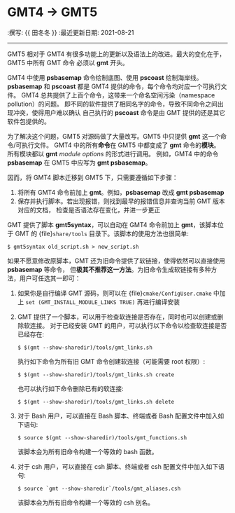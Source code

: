 # GMT4 → GMT5

:撰写: {{ 田冬冬 }}
:最近更新日期: 2021-08-21

---

GMT5 相对于 GMT4 有很多功能上的更新以及语法上的改进。最大的变化在于，GMT5 中所有 GMT 命令
必须以 **gmt** 开头。

GMT4 中使用 **psbasemap** 命令绘制底图、使用 **pscoast** 绘制海岸线。
**psbasemap** 和 **pscoast** 都是 GMT4 提供的命令，每个命令均对应一个可执行文件。
GMT4 总共提供了上百个命令，这带来一个命名空间污染（namespace pollution）的问题。
即不同的软件提供了相同名字的命令，导致不同命令之间出现冲突，使得用户难以确认
自己执行的 **pscoast** 命令是由 GMT 提供的还是其它软件包提供的。

为了解决这个问题，GMT5 对源码做了大量改写。GMT5 中只提供 **gmt** 这一个命令/可执行文件。
GMT4 中的所有**命令**在 GMT5 中都变成了 **gmt** 命令的**模块**。
所有模块都以 **gmt** *module* *options* 的形式进行调用。
例如，GMT4 中的命令 **psbasemap** 在 GMT5 中应写为 **gmt psbasemap**。

因而，将 GMT4 脚本迁移到 GMT5 下，只需要遵循如下步骤：

1. 将所有 GMT4 命令前加上 **gmt**。例如，**psbasemap** 改成 **gmt psbasemap**
2. 保存并执行脚本。若出现报错，则找到最早的报错信息并查询当前 GMT 版本对应的文档，
   检查是否语法存在变化，并进一步更正

GMT 提供了脚本 **gmt5syntax**，可以自动在 GMT4 命令前加上 **gmt**，该脚本位于
GMT 的 {file}`share/tools` 目录下。该脚本的使用方法也很简单:

```
$ gmt5syntax old_script.sh > new_script.sh
```

如果不愿意修改原脚本，GMT 还为旧命令提供了软链接，使得依然可以直接使用 **psbasemap** 等命令，
但**极其不推荐这一方法**。为旧命令生成软链接有多种方法，用户可任选其一即可：

1. 如果你是自行编译 GMT 源码，则可以在 {file}`cmake/ConfigUser.cmake` 中加上
   `set (GMT_INSTALL_MODULE_LINKS TRUE)` 再进行编译安装

2. GMT 提供了一个脚本，可以用于检查软连接是否存在，同时也可以创建或删除软连接。
   对于已经安装 GMT 的用户，可以执行以下命令以检查软连接是否已经存在:

   ```
   $ $(gmt --show-sharedir)/tools/gmt_links.sh
   ```

   执行如下命令为所有旧 GMT 命令创建软连接（可能需要 root 权限）:

   ```
   $ $(gmt --show-sharedir)/tools/gmt_links.sh create
   ```

   也可以执行如下命令删除已有的软连接:

   ```
   $ $(gmt --show-sharedir)/tools/gmt_links.sh delete
   ```

3. 对于 Bash 用户，可以直接在 Bash 脚本、终端或者 Bash 配置文件中加入如下语句:

   ```
   $ source $(gmt --show-sharedir)/tools/gmt_functions.sh
   ```

   该脚本会为所有旧命令构建一个等效的 bash 函数。

4. 对于 csh 用户，可以直接在 csh 脚本、终端或者 csh 配置文件中加入如下语句:

   ```
   $ source `gmt --show-sharedir`/tools/gmt_aliases.csh
   ```

   该脚本会为所有旧命令构建一个等效的 csh 别名。

